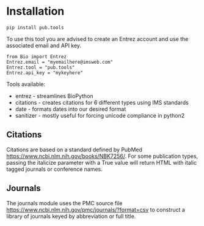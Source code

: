 # Installation

    pip install pub.tools

To use this tool you are advised to create an Entrez account and use the associated email and API key.

    from Bio import Entrez
    Entrez.email = "myemailhere@imsweb.com"
    Entrez.tool = "pub.tools"
    Entrez.api_key = "mykeyhere"

Tools available:

* entrez - streamlines BioPython
* citations - creates citations for 6 different types using IMS standards
* date - formats dates into our desired format
* sanitizer - mostly useful for forcing unicode compliance in python2

## Citations

Citations are based on a standard defined by PubMed https://www.ncbi.nlm.nih.gov/books/NBK7256/.
For some publication types, passing the italicize parameter with a True value will return
HTML with italic tagged journals or conference names.

## Journals

The journals module uses the PMC source file https://www.ncbi.nlm.nih.gov/pmc/journals/?format=csv
to construct a library of journals keyed by abbreviation or full title.